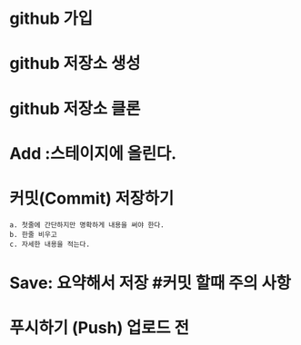 # github 가입

# github 저장소 생성

# github 저장소 클론

# Add :스테이지에 올린다.

# 커밋(Commit) 저장하기

    a. 첫줄에 간단하지만 명확하게 내용을 써야 한다.
    b. 한줄 비우고
    c. 자세한 내용을 적는다.

# Save: 요약해서 저장 #커밋 할때 주의 사항

# 푸시하기 (Push) 업로드 전
